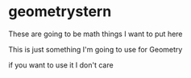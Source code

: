 # geometrystern
These are going to be math things I want to put here

This is just something I'm going to use for Geometry 

if you want to use it I don't care
